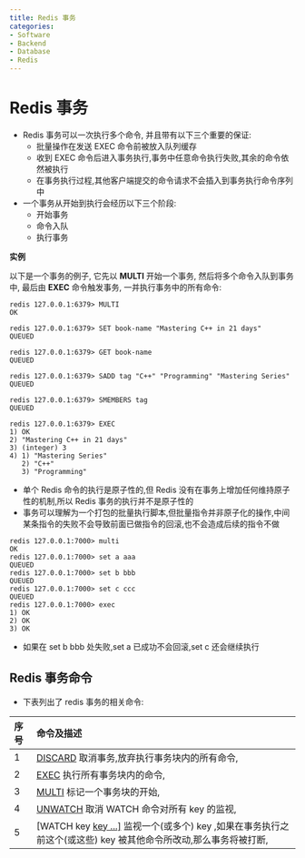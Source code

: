 ```yaml
---
title: Redis 事务
categories:
- Software
- Backend
- Database
- Redis
---
```

# Redis 事务

- Redis 事务可以一次执行多个命令, 并且带有以下三个重要的保证:
    - 批量操作在发送 EXEC 命令前被放入队列缓存
    - 收到 EXEC 命令后进入事务执行,事务中任意命令执行失败,其余的命令依然被执行
    - 在事务执行过程,其他客户端提交的命令请求不会插入到事务执行命令序列中
- 一个事务从开始到执行会经历以下三个阶段:
    - 开始事务
    - 命令入队
    - 执行事务

**实例**

以下是一个事务的例子, 它先以 **MULTI** 开始一个事务, 然后将多个命令入队到事务中, 最后由 **EXEC** 命令触发事务, 一并执行事务中的所有命令:

```
redis 127.0.0.1:6379> MULTI
OK

redis 127.0.0.1:6379> SET book-name "Mastering C++ in 21 days"
QUEUED

redis 127.0.0.1:6379> GET book-name
QUEUED

redis 127.0.0.1:6379> SADD tag "C++" "Programming" "Mastering Series"
QUEUED

redis 127.0.0.1:6379> SMEMBERS tag
QUEUED

redis 127.0.0.1:6379> EXEC
1) OK
2) "Mastering C++ in 21 days"
3) (integer) 3
4) 1) "Mastering Series"
   2) "C++"
   3) "Programming"
```

- 单个 Redis 命令的执行是原子性的,但 Redis 没有在事务上增加任何维持原子性的机制,所以 Redis 事务的执行并不是原子性的
- 事务可以理解为一个打包的批量执行脚本,但批量指令并非原子化的操作,中间某条指令的失败不会导致前面已做指令的回滚,也不会造成后续的指令不做

```
redis 127.0.0.1:7000> multi
OK
redis 127.0.0.1:7000> set a aaa
QUEUED
redis 127.0.0.1:7000> set b bbb
QUEUED
redis 127.0.0.1:7000> set c ccc
QUEUED
redis 127.0.0.1:7000> exec
1) OK
2) OK
3) OK
```

- 如果在 set b bbb 处失败,set a 已成功不会回滚,set c 还会继续执行

## Redis 事务命令

- 下表列出了 redis 事务的相关命令:

| 序号 | 命令及描述                                                   |
| :--- | :----------------------------------------------------------- |
| 1    | [DISCARD](https://www.runoob.com/redis/transactions-discard.html)  取消事务,放弃执行事务块内的所有命令, |
| 2    | [EXEC](https://www.runoob.com/redis/transactions-exec.html)  执行所有事务块内的命令, |
| 3    | [MULTI](https://www.runoob.com/redis/transactions-multi.html)  标记一个事务块的开始, |
| 4    | [UNWATCH](https://www.runoob.com/redis/transactions-unwatch.html)  取消 WATCH 命令对所有 key 的监视, |
| 5    | [WATCH key [key ...\]](https://www.runoob.com/redis/transactions-watch.html)  监视一个(或多个) key ,如果在事务执行之前这个(或这些) key 被其他命令所改动,那么事务将被打断, |